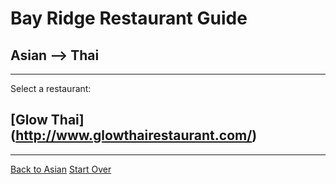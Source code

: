 # Bay Ridge Restaurant Guide
## Asian --> Thai
---
Select a restaurant:
## [Glow Thai] (http://www.glowthairestaurant.com/)
---
 [Back to Asian](../asian.md)
 [Start Over](../../asian)
